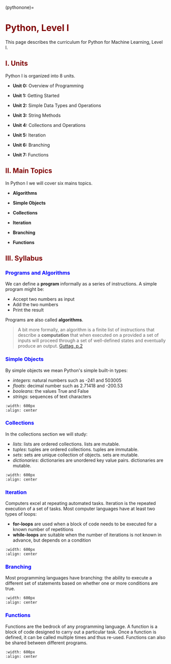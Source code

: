 (pythonone)=
# <font color="maroon">Python, Level I</font> 

This page describes the curriculum for Python for Machine Learning, Level I. 



## <font color="maroon">I. Units</font>

Python I is organized into 8 units.

- **Unit 0:** Overview of Programming

- **Unit 1:** Getting Started 

- **Unit 2:** Simple Data Types and Operations

- **Unit 3:** String Methods

- **Unit 4:** Collections and Operations

- **Unit 5:** Iteration

- **Unit 6:** Branching

- **Unit 7:** Functions



## <font color="maroon">II. Main Topics</font>

In Python I we will cover six mains topics.

- **Algorithms**

- **Simple Objects**

- **Collections**

- **Iteration**

- **Branching**

- **Functions**


## <font color="maroon">III. Syllabus</font>

### <font color="blue">Programs and Algorithms</font>

We can define a **program** informally as a series of instructions. A simple program might be:

- Accept two numbers as input
- Add the two numbers
- Print the result

Programs are also called **algorithms**. 

> A bit more formally, an algorithm is a finite list of instructions that describe a **computation** that when executed on a provided a set of inputs will proceed through a set of well-defined states and eventually produce an output. [Guttag, p.2](https://www.amazon.com/Introduction-Computation-Programming-Using-Python/dp/0262519631/ref=sr_1_fkmr0_1?crid=1S63RUGYG7BLU&keywords=guttag+intro&qid=1644514653&sprefix=guttag+intro%2Caps%2C68&sr=8-1-fkmr0)


### <font color="blue">Simple Objects</font>


By simple objects we mean Python's simple built-in types:

- *integers*: natural numbers such as -241 and 503005
- *floats*: decimal number such as 2.71418 and -200.53
- *booleans*: the values True and False
- *strings*: sequences of text characters


```{image} /images/python1/simpleobjects.png
:width: 600px
:align: center
```

### <font color="blue">Collections</font>

In the collections section we will study:

- *lists*: lists are ordered collections. lists are mutable.
- *tuples*:  tuples are ordered collections. tuples are immutable.
- *sets*: sets are unique collection of objects. sets are mutable.
- *dictionaries*: dictionaries are unordered key value pairs. dictionaries are mutable.


```{image} /images/python1/collections.png
:width: 600px
:align: center
```

### <font color="blue">Iteration</font>

Computers excel at repeating automated tasks. Iteration is the repeated execution of a set of tasks. Most computer languages have at least two types of loops:

- **for-loops** are used when a block of code needs to be executed for a known number of repetitions
- **while-loops** are suitable when the number of iterations is not known in advance, but depends on a condition

```{image} /images/python1/iteration.png
:width: 600px
:align: center
```

### <font color="blue">Branching</font>

Most programming languages have branching: the ability to execute a different set of statements based on whether one or more conditions are true.


```{image} /images/python1/branching.png
:width: 600px
:align: center
```


### <font color="blue">Functions</font>

Functions are the bedrock of any programming language. A function is a block of code designed to carry out a particular task. Once a function is defined, it can be called multiple times and thus re-used. Functions can also be shared between different programs.

```{image} /images/python1/functions.png
:width: 600px
:align: center
```



